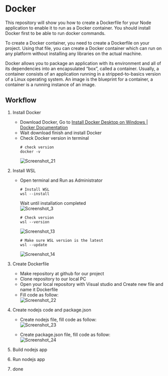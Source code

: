 # Docker
This repository will show you how to create a Dockerfile for your Node application to enable it to run as a Docker container. You should install Docker first to be able to run docker commands.

To create a Docker container, you need to create a Dockerfile on your project. Using that file, you can create a Docker container which can run on any platform without installing any libraries on the actual machine.

Docker allows you to package an application with its environment and all of its dependencies into an encapsulated “box”, called a container. Usually, a container consists of an application running in a stripped-to-basics version of a Linux operating system. An image is the blueprint for a container, a container is a running instance of an image.

## Workflow
1. Install Docker
   - Download Docker, Go to [Install Docker Desktop on Windows | Docker Documentation](https://docs.docker.com/desktop/install/windows-install/)
   - Wait download finish and install Docker
   - Check Docker version in terminal
     ```
     # check version
     docker -v
     ```
     ![Screenshot_21](https://github.com/RevoU-FSSE-2/week-6-RPrasetyoB/assets/129088807/318ea23e-e0fd-4983-8efe-48105afb0181)
2. Install WSL
   - Open terminal and Run as Administrator
     ```
     # Install WSL
     wsl --install
     ```
     Wait until installation completed<br>
     ![Screenshot_3](https://github.com/RevoU-FSSE-2/week-6-RPrasetyoB/assets/129088807/d6dfd1b3-9da9-4986-b1b8-c4ae693f22f5)

     ```
     # Check version
     wsl --version
     ```
     ![Screenshot_13](https://github.com/RevoU-FSSE-2/week-6-RPrasetyoB/assets/129088807/bcba132e-66d4-4d11-a9ab-02fa3e025992)

     ```
     # Make sure WSL version is the latest
     wsl --update
     ```
     ![Screenshot_14](https://github.com/RevoU-FSSE-2/week-6-RPrasetyoB/assets/129088807/4d0253cc-4945-44c7-9de6-6122dc65e00f)

3. Create Dockerfile
   - Make repository at github for our project
   - Clone repository to our local PC
   - Open your local repository with Visual studio and Create new file and name it Dockerfile
   - Fill code as follow: <br>
   ![Screenshot_22](https://github.com/RevoU-FSSE-2/week-6-RPrasetyoB/assets/129088807/afea844b-21c8-47b9-874e-e7dc2591e49e)
     
4. Create nodejs code and package.json
   - Create nodejs file, fill code as follow: <br>
     ![Screenshot_23](https://github.com/RevoU-FSSE-2/week-6-RPrasetyoB/assets/129088807/ba289df7-f2d6-4500-9e49-ce6b0fae4f1b)

   - Create package.json file, fill code as follow: <br>
     ![Screenshot_24](https://github.com/RevoU-FSSE-2/week-6-RPrasetyoB/assets/129088807/faefdeb1-5881-48e4-afb1-d68430ca1b6f)

7. Build nodejs app
8. Run nodejs app
9. done
